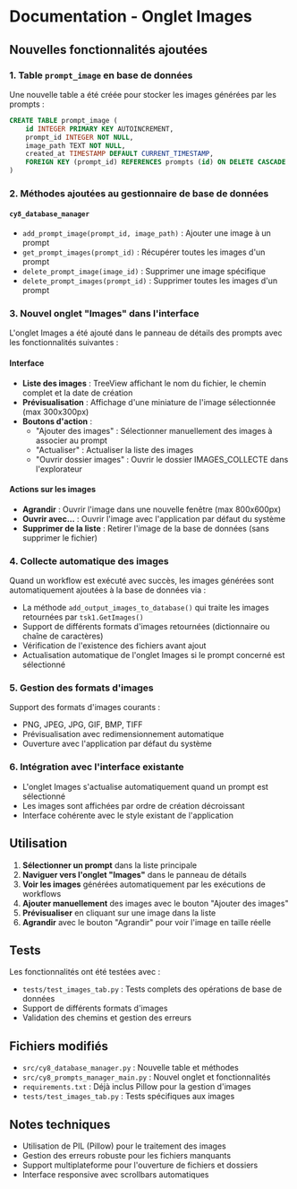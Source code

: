 # Documentation - Onglet Images

## Nouvelles fonctionnalités ajoutées

### 1. Table `prompt_image` en base de données

Une nouvelle table a été créée pour stocker les images générées par les prompts :

```sql
CREATE TABLE prompt_image (
    id INTEGER PRIMARY KEY AUTOINCREMENT,
    prompt_id INTEGER NOT NULL,
    image_path TEXT NOT NULL,
    created_at TIMESTAMP DEFAULT CURRENT_TIMESTAMP,
    FOREIGN KEY (prompt_id) REFERENCES prompts (id) ON DELETE CASCADE
)
```

### 2. Méthodes ajoutées au gestionnaire de base de données

#### `cy8_database_manager`

- `add_prompt_image(prompt_id, image_path)` : Ajouter une image à un prompt
- `get_prompt_images(prompt_id)` : Récupérer toutes les images d'un prompt
- `delete_prompt_image(image_id)` : Supprimer une image spécifique
- `delete_prompt_images(prompt_id)` : Supprimer toutes les images d'un prompt

### 3. Nouvel onglet "Images" dans l'interface

L'onglet Images a été ajouté dans le panneau de détails des prompts avec les fonctionnalités suivantes :

#### Interface
- **Liste des images** : TreeView affichant le nom du fichier, le chemin complet et la date de création
- **Prévisualisation** : Affichage d'une miniature de l'image sélectionnée (max 300x300px)
- **Boutons d'action** :
  - "Ajouter des images" : Sélectionner manuellement des images à associer au prompt
  - "Actualiser" : Actualiser la liste des images
  - "Ouvrir dossier images" : Ouvrir le dossier IMAGES_COLLECTE dans l'explorateur

#### Actions sur les images
- **Agrandir** : Ouvrir l'image dans une nouvelle fenêtre (max 800x600px)
- **Ouvrir avec...** : Ouvrir l'image avec l'application par défaut du système
- **Supprimer de la liste** : Retirer l'image de la base de données (sans supprimer le fichier)

### 4. Collecte automatique des images

Quand un workflow est exécuté avec succès, les images générées sont automatiquement ajoutées à la base de données via :

- La méthode `add_output_images_to_database()` qui traite les images retournées par `tsk1.GetImages()`
- Support de différents formats d'images retournées (dictionnaire ou chaîne de caractères)
- Vérification de l'existence des fichiers avant ajout
- Actualisation automatique de l'onglet Images si le prompt concerné est sélectionné

### 5. Gestion des formats d'images

Support des formats d'images courants :
- PNG, JPEG, JPG, GIF, BMP, TIFF
- Prévisualisation avec redimensionnement automatique
- Ouverture avec l'application par défaut du système

### 6. Intégration avec l'interface existante

- L'onglet Images s'actualise automatiquement quand un prompt est sélectionné
- Les images sont affichées par ordre de création décroissant
- Interface cohérente avec le style existant de l'application

## Utilisation

1. **Sélectionner un prompt** dans la liste principale
2. **Naviguer vers l'onglet "Images"** dans le panneau de détails
3. **Voir les images** générées automatiquement par les exécutions de workflows
4. **Ajouter manuellement** des images avec le bouton "Ajouter des images"
5. **Prévisualiser** en cliquant sur une image dans la liste
6. **Agrandir** avec le bouton "Agrandir" pour voir l'image en taille réelle

## Tests

Les fonctionnalités ont été testées avec :
- `tests/test_images_tab.py` : Tests complets des opérations de base de données
- Support de différents formats d'images
- Validation des chemins et gestion des erreurs

## Fichiers modifiés

- `src/cy8_database_manager.py` : Nouvelle table et méthodes
- `src/cy8_prompts_manager_main.py` : Nouvel onglet et fonctionnalités
- `requirements.txt` : Déjà inclus Pillow pour la gestion d'images
- `tests/test_images_tab.py` : Tests spécifiques aux images

## Notes techniques

- Utilisation de PIL (Pillow) pour le traitement des images
- Gestion des erreurs robuste pour les fichiers manquants
- Support multiplateforme pour l'ouverture de fichiers et dossiers
- Interface responsive avec scrollbars automatiques
